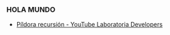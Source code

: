 ### HOLA MUNDO


* [Píldora recursión - YouTube Laboratoria Developers](https://www.youtube.com/watch?v=lPPgY3HLlhQ)